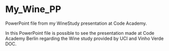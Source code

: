 # My_Wine_PP
PowerPoint file from my WineStudy presentation at Code Academy. 

In this PowerPoint file is possible to see the presentation made at Code Academy Berlin regarding the Wine study provided by UCI and Vinho Verde DOC.
